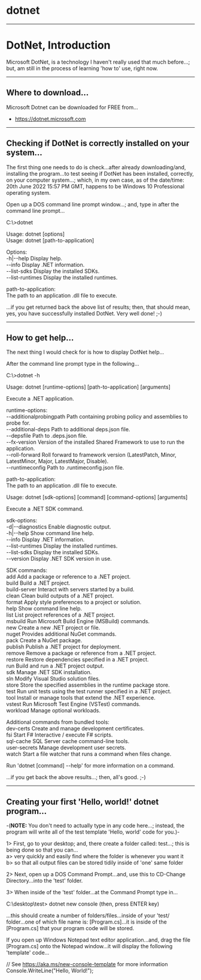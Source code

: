 # dotnet

-----

# DotNet, Introduction

Microsoft DotNet, is a technology I haven't really used that much before...; but, am still in the process of learning 'how to' use, right now.

-----

## Where to download...

Microsoft Dotnet can be downloaded for FREE from...

- https://dotnet.microsoft.com

-----

## Checking if DotNet is correctly installed on your system...

The first thing one needs to do is check...after already downloading/and, installing the program...to test seeing if DotNet has been installed, correctly, on your computer system...; which, in my own case, as of the date/time: 20th June 2022 15:57 PM GMT, happens to be Windows 10 Professional operating system.    

Open up a DOS command line prompt window...; and, type in after the command line prompt...  

C:\\>dotnet  

Usage: dotnet [options]  
Usage: dotnet [path-to-application]  

Options:  
  -h|--help         Display help.  
  --info            Display .NET information.  
  --list-sdks       Display the installed SDKs.  
  --list-runtimes   Display the installed runtimes.  

path-to-application:  
  The path to an application .dll file to execute.  

...if you get returned back the above list of results; then, that should mean, yes, you have successfully installed DotNet. Very well done! ;-)

-----

## How to get help...

The next thing I would check for is how to display DotNet help...

After the command line prompt type in the following...

C:\\>dotnet -h

Usage: dotnet [runtime-options] [path-to-application] [arguments]  

Execute a .NET application.  

runtime-options:  
  --additionalprobingpath <path>   Path containing probing policy and assemblies to probe for.  
  --additional-deps <path>         Path to additional deps.json file.  
  --depsfile                       Path to <application>.deps.json file.  
  --fx-version <version>           Version of the installed Shared Framework to use to run the application.  
  --roll-forward <setting>         Roll forward to framework version  (LatestPatch, Minor, LatestMinor, Major, LatestMajor, Disable).  
  --runtimeconfig                  Path to <application>.runtimeconfig.json file.  

path-to-application:  
  The path to an application .dll file to execute.  

Usage: dotnet [sdk-options] [command] [command-options] [arguments]  

Execute a .NET SDK command.  

sdk-options:  
  -d|--diagnostics  Enable diagnostic output.  
  -h|--help         Show command line help.  
  --info            Display .NET information.  
  --list-runtimes   Display the installed runtimes.  
  --list-sdks       Display the installed SDKs.  
  --version         Display .NET SDK version in use.  

SDK commands:  
  add               Add a package or reference to a .NET project.  
  build             Build a .NET project.  
  build-server      Interact with servers started by a build.  
  clean             Clean build outputs of a .NET project.  
  format            Apply style preferences to a project or solution.  
  help              Show command line help.  
  list              List project references of a .NET project.  
  msbuild           Run Microsoft Build Engine (MSBuild) commands.  
  new               Create a new .NET project or file.  
  nuget             Provides additional NuGet commands.  
  pack              Create a NuGet package.  
  publish           Publish a .NET project for deployment.  
  remove            Remove a package or reference from a .NET project.  
  restore           Restore dependencies specified in a .NET project.  
  run               Build and run a .NET project output.  
  sdk               Manage .NET SDK installation.  
  sln               Modify Visual Studio solution files.  
  store             Store the specified assemblies in the runtime package store.  
  test              Run unit tests using the test runner specified in a .NET project.  
  tool              Install or manage tools that extend the .NET experience.  
  vstest            Run Microsoft Test Engine (VSTest) commands.  
  workload          Manage optional workloads.  

Additional commands from bundled tools:  
  dev-certs         Create and manage development certificates.  
  fsi               Start F# Interactive / execute F# scripts.  
  sql-cache         SQL Server cache command-line tools.  
  user-secrets      Manage development user secrets.  
  watch             Start a file watcher that runs a command when files change.  

Run 'dotnet [command] --help' for more information on a command.  

...if you get back the above results...; then, all's good. ;-)
  
-----

## Creating your first 'Hello, world!' dotnet program...
  
-(**NOTE:** You don't need to actually type in any code here...; instead, the program will write all of the test template 'Hello, world' code for you.)-
  
1> First, go to your desktop; and, there create a folder called: test...; this is being done so that you can...  
  a> very quickly and easily find where the folder is whenever you want it  
  b> so that all output files can be stored tidily inside of 'one' same folder  
  
2> Next, open up a DOS Command Prompt...and, use this to CD-Change Directory...into the 'test' folder.
  
3> When inside of the 'test' folder...at the Command Prompt type in...
  
C:\\desktop\test> dotnet new console  (then, press ENTER key)

...this should create a number of folders/files...inside of your 'test/ folder...one of which file name is: [Program.cs]...it is inside of the [Program.cs] that your program code will be stored.   

If you open up Windows Notepad text editor application...and, drag the file [Program.cs] onto the Notepad window...it will display the following 'template' code...

// See https://aka.ms/new-console-template for more information  
Console.WriteLine("Hello, World!");


  


